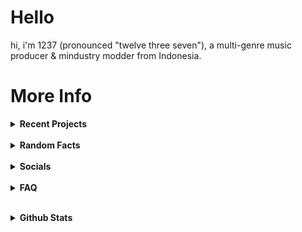 <link rel="stylesheet" href="https://12three7.me/styles/main.css">

# Hello

hi, i'm 1237 (pronounced "twelve three seven"), a multi-genre music producer & mindustry modder from Indonesia.

# More Info

<details><summary><b>Recent Projects</b></summary>
  <br>
  <ul>
    <li><details><summary>  Non-music</summary><br>
      <ul>
        <li><a href="https://github.com/12three7/codenamewindstorm">Codename: Windstorm</a></li>
        <li><a href="https://github.com/12three7/notsosimpletextgame">Not-So-Simple Text Game</a></li>
        <li><a href="https://12three7.me">12three7.me</a></li>
      </ul>
    </details></li>
    <br>
    <li><details><summary>Music</summary><br>
      <ul>
        <li><a href="https://youtube.com/playlist?list=PL-9JdATROorBrVJ_UTSRUnw28WZoN4_Ox">Drafts / Forgotten Tracks Part 2</a></li>
        <li><a href="https://youtube.com/playlist?list=PL-9JdATROorAYuXT2DUatMVA_amRxhGw5">Project Oblivion OST</a></li>
      </ul>
    </details></li>
  </ul>
</details>
<br>
<details>
<summary><b>Random Facts</b></summary>
<br>
<ul>
  <li>i&#39;m currently learning java (the programming language, not the spoken language).</li>
  <li>my internet alias is 1237, but (almost) everybody on the internet calls me 1234.</li>
  <li>most of my music are made in fl studio mobile.</li>
  <li>i like releasing albums.</li>
  <li>even though i&#39;m a music producer, i&#39;ve never made a music-related program.</li>
  <li>i like playing mindustry and making mindustry mods. and i have captured 160 sectors in the (mindustry) campaign. and i&#39;ve never captured sector   24.</li>
  <li>most of my art/sprites/music are weird and very experimental.</li>
  <li>binary0011 isn&#39;t my first mindustry mod.</li>
  <li>i can solve a rubik&#39;s cube.</li>
  <li>i &quot;&quot;accidentally&quot;&quot; learned html after updating this readme.</li>
</ul>
</details>
<br>
<details>
<summary><b>Socials</b></summary><br>
<ol>
<li><a href="https://12three7.me/">website</a></li>
<li><a href="https://youtube.com/1237yt">youtube</a></li>
<li><a href="https://discord.gg/j6FYRPhzFt">discord</a></li>
<li><a href="https://spoti.fi/3PMF0ei">spotify</a></li>
<li><a href="https://1237.bandcamp.com/">bandcamp</a></li>
<li><a href="https://instagram.com/12three7/">instagram</a></li>
<li><a href="https://soundcloud.app.goo.gl/9Cn8p">soundcloud</a></li>
<li><a href="https://weeklybeats.com/12three7/">weeklybeats</a></li>
<li><a href="https://github.com/12three7/">github</a></li>
<li><a href="https://creator.nightcafe.studio/u/1237">nightcafe</a></li>
</ol>
</details>
<br>
<details><summary><b>FAQ</b></summary>
<p><strong>q: what daw(/software) do you use to make music?</strong>
<br><br>
<em>a: fl studio mobile, famitracker, lsdj.</em>
<br><br>
<strong>q: what genre(s) (/style) of music do you produce?</strong>
<br><br>
<em>a: ambient, chiptune/8-bit, house, acid house, future house, experimental, experimental electronic, improvisation, generative, dark ambient, lofi, lofi hip-hop, hip-hop/trap, future bass, dubstep, deathstep, riddim dubstep, electro, complextro, electro house, edm, trance, psytrance, tech trance, drum and bass, drumstep.</em>
<br><br>
<strong>q: why do you often release albums? / how do you make/produce a lot of music (in a &quot;&quot;short&quot;&quot; time)?</strong>
<br><br>
<em>a: I don&#39;t know.</em>
<br><br>
<strong>q: why is all your album artwork/cover grayscale?</strong>
<br><br>
<em>a: I like grayscale art (/color).</em>
<br><br>
<strong>q: what happened to your youtube channel?</strong>
<br><br>
<em>a: I deleted my old youtube channel (which has 154 subscribers) on March 3, 2021. I created a new youtube channel on February 28, 2021. I deleted my old channel because it was &quot;connected&quot; with the topic channel for 1235.</em> <br> <strong><em>note: I changed the artist name from 1235 to &quot;1237&quot; on December 23, 2020.</em></strong>
<br><br>
<strong>q: what happened to your old youtube videos/songs?</strong>
<br><br>
<em>a: I deleted them.</em>
<br><br>
<strong>q: am i allowed to use your music (as a backsound/soundtrack) for my videos/livestreams/games/__?</strong>
<br><br>
<em>a: as long as you credit me (in the description/credits), yes, you&#39;re allowed to use my music.</em>
<br><br>
<strong>q: why is your artist name 1237? / why you change your artist name from 1235 to 1237?</strong>
<br><br>
<em>a: because there&#39;s an artist(/band?) called 1235 that makes music longer than me.</em>
<br><br>
<strong>q: what does the name (number?) &quot;1237&quot; mean?</strong>
<br><br>
<em>a: that name doesn&#39;t have any meaning at all.</em>
</details>
<br></p>
<details><summary><b>Github Stats</b></summary>
![1237's GitHub Stats](https://github-readme-stats.vercel.app/api?username=12three7&show_icons=true&theme=radical)
<a href="https://github.com"><img align="center" src="https://github-readme-stats.vercel.app/api/top-langs/?username=12three7&layout=compact&theme=radical&hide_border=false" /></a>
[![GitHub Streak](http://github-readme-streak-stats.herokuapp.com?user=12three7&hide_border=false&background=141321&ring=FC428C&fire=E8CA43&dates=A7FCF5&currStreakLabel=FFFFFF&sideNums=A7FCF5&currStreakNum=E8CA43&sideLabels=FFFFFF&stroke=FFFFFF)](#)
[![trophy](https://github-profile-trophy.vercel.app/?username=12three7&theme=radical)](https://github.com/ryo-ma/github-profile-trophy)
</details>
<br>

